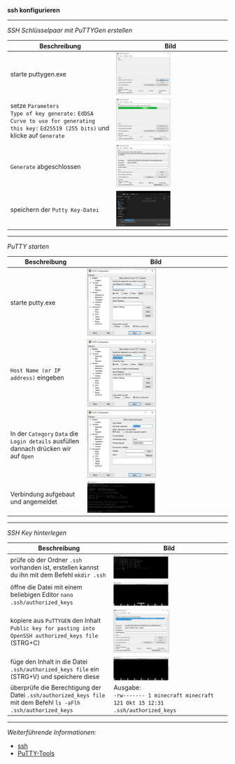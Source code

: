 **ssh konfigurieren**

---

_SSH Schlüsselpaar mit PuTTYGen erstellen_

| Beschreibung          | Bild |
| --------------------- | ---- |
| starte puttygen.exe                                                                                                                                                           | <img width="50%" src="https://github.com/dr-woitschek/minecraft/blob/main/JavaEdition/Dedicated_Server/07_SSH_konfigurieren/Bilder/Schritt_01_PuTTYGen_01.jpg"> |
| setze ```Parameters``` <br/> ```Type of key generate:``` ```EdDSA``` <br/> ```Curve to use for generating this key:``` ```Ed25519 (255 bits)``` und klicke auf ```Generate``` | <img width="50%" src="https://github.com/dr-woitschek/minecraft/blob/main/JavaEdition/Dedicated_Server/07_SSH_konfigurieren/Bilder/Schritt_01_PuTTYGen_02.jpg"> |
| ```Generate``` abgeschlossen                                                                                                                                                  | <img width="50%" src="https://github.com/dr-woitschek/minecraft/blob/main/JavaEdition/Dedicated_Server/07_SSH_konfigurieren/Bilder/Schritt_01_PuTTYGen_03.jpg"> |
| speichern der ```Putty Key-Datei```                                                                                                                                           | <img width="50%" src="https://github.com/dr-woitschek/minecraft/blob/main/JavaEdition/Dedicated_Server/07_SSH_konfigurieren/Bilder/Schritt_01_PuTTYGen_04.jpg"> |

---

_PuTTY starten_

| Beschreibung          | Bild |
| --------------------- | ---- |
| starte putty.exe                                                                                            | <img width="50%" src="https://github.com/dr-woitschek/minecraft/blob/main/JavaEdition/Dedicated_Server/07_SSH_konfigurieren/Bilder/Schritt_02_PuTTY_01.jpg"> |
| ```Host Name (or IP address)``` eingeben                                                                    | <img width="50%" src="https://github.com/dr-woitschek/minecraft/blob/main/JavaEdition/Dedicated_Server/07_SSH_konfigurieren/Bilder/Schritt_02_PuTTY_02.jpg"> |
| In der ```Category``` ```Data``` die ```Login details``` ausfüllen <br/> dannach drücken wir auf ```Open``` | <img width="50%" src="https://github.com/dr-woitschek/minecraft/blob/main/JavaEdition/Dedicated_Server/07_SSH_konfigurieren/Bilder/Schritt_02_PuTTY_03.jpg"> |
| Verbindung aufgebaut und angemeldet                                                                         | <img width="50%" src="https://github.com/dr-woitschek/minecraft/blob/main/JavaEdition/Dedicated_Server/07_SSH_konfigurieren/Bilder/Schritt_02_PuTTY_04.jpg"> |

---

_SSH Key hinterlegen_

| Beschreibung          | Bild |
| --------------------- | ---- |
| prüfe ob der Ordner ```.ssh``` vorhanden ist, erstellen kannst du ihn mit dem Befehl ```mkdir .ssh```                   | <img width="50%" src="https://github.com/dr-woitschek/minecraft/blob/main/JavaEdition/Dedicated_Server/07_SSH_konfigurieren/Bilder/Schritt_03_authorized_keys_01.jpg"> |
| öffne die Datei mit einem beliebigen Editor ```nano .ssh/authorized_keys```                                             | <img width="50%" src="https://github.com/dr-woitschek/minecraft/blob/main/JavaEdition/Dedicated_Server/07_SSH_konfigurieren/Bilder/Schritt_03_authorized_keys_02.jpg"> |
| kopiere aus ```PuTTYGEN``` den Inhalt ```Public key for pasting into OpenSSH authorized_keys file``` (STRG+C)           | <img width="50%" src="https://github.com/dr-woitschek/minecraft/blob/main/JavaEdition/Dedicated_Server/07_SSH_konfigurieren/Bilder/Schritt_03_authorized_keys_03.jpg"> |
| füge den Inhalt in die Datei ```.ssh/authorized_keys file``` ein (STRG+V) und speichere diese                           | <img width="50%" src="https://github.com/dr-woitschek/minecraft/blob/main/JavaEdition/Dedicated_Server/07_SSH_konfigurieren/Bilder/Schritt_03_authorized_keys_04.jpg"> |
| überprüfe die Berechtigung der Datei ```.ssh/authorized_keys file``` mit dem Befehl ```ls -aFlh .ssh/authorized_keys``` | Ausgabe: <br/> ```-rw------- 1 minecraft minecraft 121 Okt 15 12:31 .ssh/authorized_keys```                                                                            |

---

_Weiterführende Informationen:_
* [ssh](https://wiki.ubuntuusers.de/SSH/)
* [PuTTY-Tools](https://www.chiark.greenend.org.uk/~sgtatham/putty/latest.html/)
